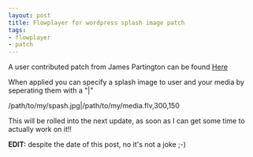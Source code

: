 ```yaml
--- 
layout: post
title: Flowplayer for wordpress splash image patch
tags: 
- flowplayer
- patch
---
```

A user contributed patch from James Partington can be found <a href='http://www.saiweb.co.ukturbo.paulstamatiou.com/uploads/2010/04/Flowplayer-WP-patch.txt'>Here</a>

When applied you can specify a splash image to user and your media by seperating them with a "|"

/path/to/my/spash.jpg|/path/to/my/media.flv,300,150


This will be rolled into the next update, as soon as I can get some time to actually work on it!!

<strong>EDIT:</strong> despite the date of this post, no it's not a joke ;-)
